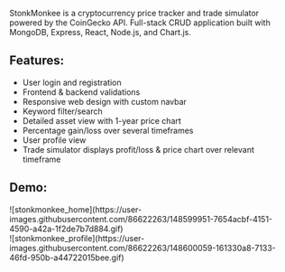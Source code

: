StonkMonkee is a cryptocurrency price tracker and trade simulator powered by the CoinGecko API. Full-stack CRUD application built with MongoDB, Express, React, Node.js, and Chart.js. 

<h2>Features:</h2>
<ul>
  <li>User login and registration</li>
  <li>Frontend & backend validations</li>
  <li>Responsive web design with custom navbar</li>
  <li>Keyword filter/search</li>
  <li>Detailed asset view with 1-year price chart</li>
  <li>Percentage gain/loss over several timeframes</li>
  <li>User profile view</li>
  <li>Trade simulator displays profit/loss & price chart over relevant timeframe</li>
</ul>

<h2>Demo:</h2>
![stonkmonkee_home](https://user-images.githubusercontent.com/86622263/148599951-7654acbf-4151-4590-a42a-1f2de7b7d884.gif)
<br>
![stonkmonkee_profile](https://user-images.githubusercontent.com/86622263/148600059-161330a8-7133-46fd-950b-a44722015bee.gif)
